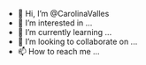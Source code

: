 - 👋 Hi, I’m @CarolinaValles
- 👀 I’m interested in ...
- 🌱 I’m currently learning ...
- 💞️ I’m looking to collaborate on ...
- 📫 How to reach me ...

<!---
CarolinaValles/CarolinaValles is a ✨ special ✨ repository because its `README.md` (this file) appears on your GitHub profile.
You can click the Preview link to take a look at your changes.
--->
